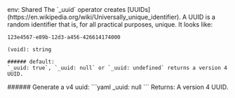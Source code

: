 <TITLE>
uuid
</TITLE>

<METADATA>
env: Shared
</METADATA>

<DESCRIPTION>
The `_uuid` operator creates [UUIDs](https://en.wikipedia.org/wiki/Universally_unique_identifier). A UUID is a random identifier that is, for all practical purposes, unique. It looks like:

```
123e4567-e89b-12d3-a456-426614174000
```

</DESCRIPTION>

<USAGE>

```
(void): string

###### default:
`_uuid: true`, `_uuid: null` or `_uuid: undefined` returns a version 4 UUID.
```

</USAGE>

<EXAMPLES>
###### Generate a v4 uuid:
```yaml
_uuid: null
```
Returns: A version 4 UUID.
</EXAMPLES>
